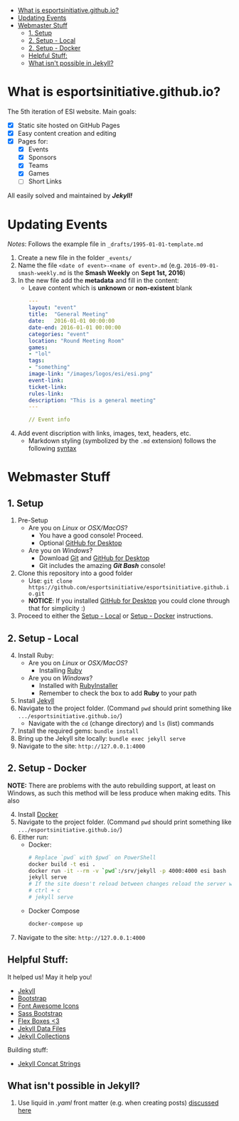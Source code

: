 <!-- TOC -->

- [What is esportsinitiative.github.io?](#what-is-esportsinitiativegithubio)
- [Updating Events](#updating-events)
- [Webmaster Stuff](#webmaster-stuff)
    - [1. Setup](#1-setup)
    - [2. Setup - Local](#2-setup---local)
    - [2. Setup - Docker](#2-setup---docker)
    - [Helpful Stuff:](#helpful-stuff)
    - [What isn't possible in Jekyll?](#what-isnt-possible-in-jekyll)

<!-- /TOC -->

# What is esportsinitiative.github.io?
The 5th iteration of ESI website. Main goals:

- [x] Static site hosted on GitHub Pages
- [x] Easy content creation and editing
- [x] Pages for:
  - [x] Events
  - [x] Sponsors
  - [x] Teams
  - [x] Games
  - [ ] Short Links

All easily solved and maintained by ***Jekyll!***


# Updating Events

*Notes*: Follows the example file in `_drafts/1995-01-01-template.md`

1. Create a new file in the folder `_events/`
2. Name the file `<date of event>-<name of event>.md` (e.g. `2016-09-01-smash-weekly.md` is the **Smash Weekly** on **Sept 1st, 2016**)
3. In the new file add the **metadata** and fill in the content:
    - Leave content which is **unknown** or **non-existent** blank
      ```yaml
      ---
      layout: "event"
      title:  "General Meeting"
      date:   2016-01-01 00:00:00
      date-end: 2016-01-01 00:00:00
      categories: "event"
      location: "Round Meeting Room"
      games:
      - "lol"
      tags:
      - "something"
      image-link: "/images/logos/esi/esi.png"
      event-link:
      ticket-link:
      rules-link: 
      description: "This is a general meeting"
      ---

      // Event info
      ```
4. Add event discription with links, images, text, headers, etc.
    - Markdown styling (symbolized by the `.md` extension) follows the following [syntax](https://guides.github.com/features/mastering-markdown/)


# Webmaster Stuff
## 1. Setup

1. Pre-Setup
    - Are you on *Linux* or *OSX/MacOS*?
        - You have a good console! Proceed.
        - Optional [GitHub for Desktop](https://desktop.github.com/) 
    - Are you on *Windows*?
        - Download [Git](https://git-scm.com/) and [GitHub for Desktop](https://desktop.github.com/)
        - Git includes the amazing ***Git Bash*** console!
2. Clone this repository into a good folder
    - Use: `git clone https://github.com/esportsinitiative/esportsinitiative.github.io.git`
    - **NOTICE**: If you installed [GitHub for Desktop](https://desktop.github.com/) you could clone through that for simplicity :)
3. Proceed to either the [Setup - Local](#2-setup---local) or [Setup - Docker](#2-setup---docker) instructions.

## 2. Setup - Local

4. Install Ruby:
    - Are you on *Linux* or *OSX/MacOS*?
        - Installing [Ruby](https://www.ruby-lang.org/en/)
    - Are you on *Windows*?
        - Installed with [RubyInstaller](https://rubyinstaller.org/)
        - Remember to check the box to add **Ruby** to your path
5. Install [Jekyll](https://jekyllrb.com/)
6. Navigate to the project folder. (Command `pwd` should print something like `.../esportsinitiative.github.io/`)
    - Navigate with the `cd` (change directory) and `ls` (list) commands
7. Install the required gems: `bundle install`
8. Bring up the Jekyll site locally: `bundle exec jekyll serve`
9. Navigate to the site: `http://127.0.0.1:4000`

## 2. Setup - Docker
**NOTE:** There are problems with the auto rebuilding support, at least on Windows, as such this method will be less produce when making edits. This also 

4. Install [Docker](https://www.docker.com/)
5. Navigate to the project folder. (Command `pwd` should print something like `.../esportsinitiative.github.io/`)
6. Either run:
    - Docker:
      ```BASH
      # Replace `pwd` with $pwd` on PowerShell
      docker build -t esi .
      docker run -it --rm -v `pwd`:/srv/jekyll -p 4000:4000 esi bash
      jekyll serve
      # If the site doesn't reload between changes reload the server with
      # ctrl + c
      # jekyll serve
      ```
    - Docker Compose
      ```BASH
      docker-compose up
      ```
7. Navigate to the site: `http://127.0.0.1:4000`

## Helpful Stuff:
It helped us! May it help you!

- [Jekyll](https://jekyllrb.com/)
- [Bootstrap](https://getbootstrap.com/css/)
- [Font Awesome Icons](http://fontawesome.io/icons/)
- [Sass Bootstrap](http://kvurd.com/blog/my-jekyll-blog-setup-bootstrap-sass-pygments/)
- [Flex Boxes <3](https://philipwalton.github.io/solved-by-flexbox/demos/vertical-centering/)
- [Jekyll Data Files](https://jekyllrb.com/docs/datafiles/)
- [Jekyll Collections](https://jekyllrb.com/docs/collections/)

Building stuff:

- [Jekyll Concat Strings](https://stackoverflow.com/questions/23688939/contatenate-append-a-string-to-another-one-in-jekyll-liquid)

## What isn't possible in Jekyll?

1. Use liquid in *.yaml* front matter (e.g. when creating posts) [discussed here](https://stackoverflow.com/questions/14487110/include-jekyll-liquid-template-data-in-a-yaml-variable)
